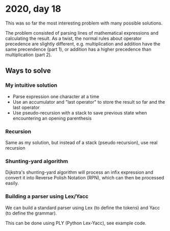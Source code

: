 # 2020, day 18

This was so far the most interesting problem with many possible solutions.

The problem consisted of parsing lines of mathematical expressions and calculating the result. As a twist, the normal rules about operator precedence are slightly different, e.g. multiplication and addition have the same precendence (part 1), or addition has a higher precedence than multiplication (part 2).

## Ways to solve

### My intuitive solution

- Parse expression one character at a time
- Use an accumulator and "last operator" to store the result so far and the last operator
- Use pseudo-recursion with a stack to save previous state when encountering an opening parenthesis

### Recursion

Same as my solution, but instead of a stack (pseudo recursion), use real recursion

### Shunting-yard algorithm

Dijkstra's shunting-yard algorithm will process an infix expression and convert it into Reverse Polish Notation (RPN), which can then be processed easily.

### Building a parser using Lex/Yacc

We can build a standard parser using Lex (to define the tokens) and Yacc (to define the grammar).

This can be done using PLY (Python Lex-Yacc), see example code.
